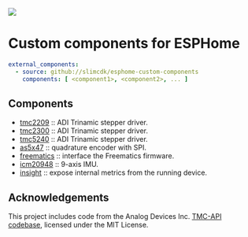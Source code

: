 <a href="https://www.buymeacoffee.com/slimcdk"><img src="https://img.buymeacoffee.com/button-api/?text=Buy me a pizza&emoji=🍕&slug=slimcdk&button_colour=FFDD00&font_colour=000000&font_family=Cookie&outline_colour=000000&coffee_colour=ffffff" /></a>

# Custom components for ESPHome
```yaml
external_components:
  - source: github://slimcdk/esphome-custom-components
    components: [ <component1>, <component2>, ... ]
```

## Components

- [tmc2209](esphome/components/tmc2209/README.md) :: ADI Trinamic stepper driver.
- [tmc2300](esphome/components/tmc2300/README.md) :: ADI Trinamic stepper driver.
- [tmc5240](esphome/components/tmc5240/README.md) :: ADI Trinamic stepper driver.
- [as5x47](esphome/components/as5x47/README.md) :: quadrature encoder with SPI.
- [freematics](esphome/components/freematics/README.md) :: interface the Freematics firmware.
- [icm20948](esphome/components/icm20948/README.md) :: 9-axis IMU.
- [insight](esphome/components/insight/README.md) :: expose internal metrics from the running device.


## Acknowledgements
This project includes code from the Analog Devices Inc. [TMC-API codebase](https://github.com/analogdevicesinc/TMC-API), licensed under the MIT License.
